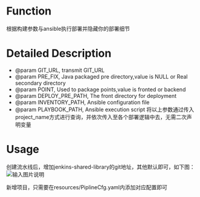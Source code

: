 # Function
根据构建参数与ansible执行部署并隐藏你的部署细节

# Detailed Description
* @param GIT_URL, transmit GIT_URL
* @param PRE_FIX, Java packaged pre directory,value is NULL or Real secondary directory
* @param POINT, Used to package points,value is fronted or backend
* @param DEPLOY_PRE_PATH, The front directory for deployment
* @param INVENTORY_PATH, Ansible configuration file
* @param PLAYBOOK_PATH,  Ansible execution script
将以上参数通过传入project_name方式进行查询，并依次传入至各个部署逻辑中去，无需二次声明变量


 # Usage
 创建流水线后，增加jenkins-shared-library的git地址，其他默认即可，如下图：
![输入图片说明](https://images.gitee.com/uploads/images/2022/0531/101435_ebff0585_10349853.png "11.png")

 新增项目，只需要在resources/PiplineCfg.yaml内添加对应配置即可


